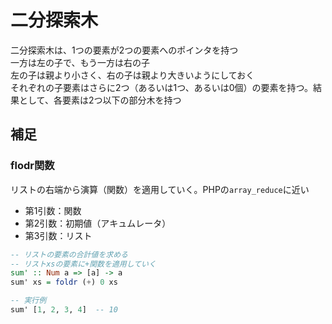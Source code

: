 # 二分探索木

二分探索木は、1つの要素が2つの要素へのポインタを持つ  
一方は左の子で、もう一方は右の子  
左の子は親より小さく、右の子は親より大きいようにしておく  
それぞれの子要素はさらに2つ（あるいは1つ、あるいは0個）の要素を持つ。結果として、各要素は2つ以下の部分木を持つ

## 補足

### flodr関数

リストの右端から演算（関数）を適用していく。PHPの`array_reduce`に近い

- 第1引数：関数
- 第2引数：初期値（アキュムレータ）
- 第3引数：リスト

```hs
-- リストの要素の合計値を求める
-- リストxsの要素に+関数を適用していく
sum' :: Num a => [a] -> a
sum' xs = foldr (+) 0 xs
```

```hs
-- 実行例
sum' [1, 2, 3, 4]  -- 10
```

